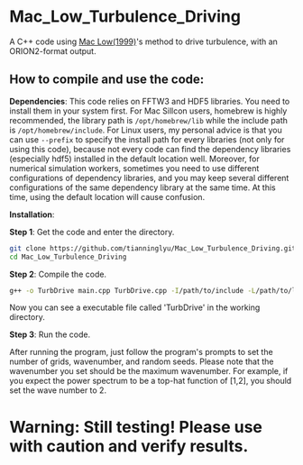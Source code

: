 # Mac_Low_Turbulence_Driving
A C++ code using [Mac Low(1999)](https://ui.adsabs.harvard.edu/abs/1999ApJ...524..169M/abstract)'s method to drive turbulence, with an ORION2-format output.

## How to compile and use the code:
**Dependencies**: This code relies on FFTW3 and HDF5 libraries. You need to install them in your system first. For Mac Sillcon users, homebrew is highly recommended, the library path is `/opt/homebrew/lib` while the include path is `/opt/homebrew/include`. For Linux users, my personal advice is that you can use `--prefix` to specify the install path for every libraries (not only for using this code), because not every code can find the dependency libraries (especially hdf5) installed in the default location well. Moreover, for numerical simulation workers, sometimes you need to use different configurations of dependency libraries, and you may keep several different configurations of the same dependency library at the same time. At this time, using the default location will cause confusion.

**Installation**:

**Step 1**: Get the code and enter the directory. 
```bash
git clone https://github.com/tianninglyu/Mac_Low_Turbulence_Driving.git`
cd Mac_Low_Turbulence_Driving
```

**Step 2**: Compile the code. 
```bash
g++ -o TurbDrive main.cpp TurbDrive.cpp -I/path/to/include -L/path/to/lib
```
Now you can see a executable file called 'TurbDrive' in the working directory.

**Step 3**: Run the code.

After running the program, just follow the program's prompts to set the number of grids, wavenumber, and random seeds. Please note that the wavenumber you set should be the maximum wavenumber. For example, if you expect the power spectrum to be a top-hat function of \[1,2\], you should set the wave number to 2.

# Warning: Still testing! Please use with caution and verify results.
